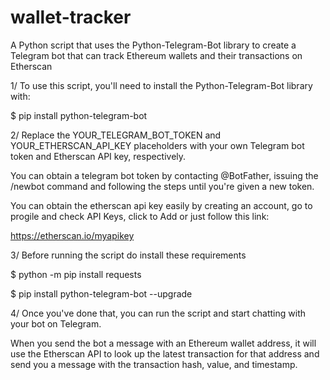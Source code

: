 # wallet-tracker
A Python script that uses the Python-Telegram-Bot library to create a Telegram bot that can track Ethereum wallets and their transactions on Etherscan

1/ To use this script, you'll need to install the Python-Telegram-Bot library with:

$ pip install python-telegram-bot

2/ Replace the YOUR_TELEGRAM_BOT_TOKEN and YOUR_ETHERSCAN_API_KEY placeholders with your own Telegram bot token and Etherscan API key, respectively.

You can obtain a telegram bot token by contacting @BotFather, issuing the /newbot command and following the steps until you're given a new token.

You can obtain the etherscan api key easily by creating an account, go to progile and check API Keys, click to Add or just follow this link: 

https://etherscan.io/myapikey

3/ Before running the script do install these requirements

$ python -m pip install requests

$ pip install python-telegram-bot --upgrade

4/ Once you've done that, you can run the script and start chatting with your bot on Telegram.

When you send the bot a message with an Ethereum wallet address, it will use the Etherscan API to look up the latest transaction for that address and send you a message with the transaction hash, value, and timestamp.
